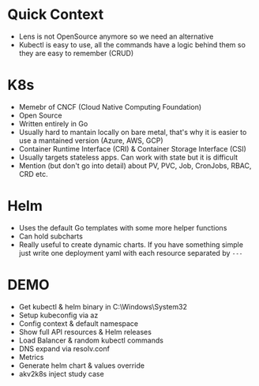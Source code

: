 # Quick Context

- Lens is not OpenSource anymore so we need an alternative
- Kubectl is easy to use, all the commands have a logic behind them so they are easy to remember (CRUD)

# K8s

- Memebr of CNCF (Cloud Native Computing     Foundation)
- Open Source
- Written entirely in Go
- Usually hard to mantain locally on bare metal, that's why it is easier to use a mantained version (Azure, AWS, GCP)
- Container Runtime Interface (CRI) & Container Storage Interface (CSI)
- Usually targets stateless apps. Can work with state but it is difficult
- Mention (but don't go into detail) about PV, PVC, Job, CronJobs, RBAC, CRD etc.

# Helm

- Uses the default Go templates with some more helper functions
- Can hold subcharts
- Really useful to create dynamic charts. If you have something simple just write one deployment yaml with each resource separated by ```---```

# DEMO

- Get kubectl & helm binary in C:\Windows\System32
- Setup kubeconfig via az
- Config context & default namespace
- Show full API resources & Helm releases
- Load Balancer & random kubectl commands
- DNS expand via resolv.conf
- Metrics
- Generate helm chart & values override
- akv2k8s inject study case
